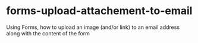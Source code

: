 # forms-upload-attachement-to-email
Using Forms, how to upload an image (and/or link) to an email address along with the content of the form
